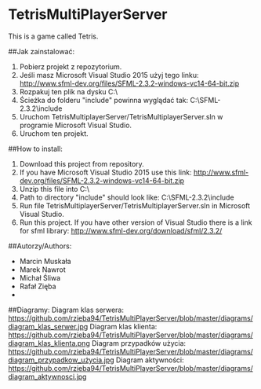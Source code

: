 # TetrisMultiPlayerServer
This is a game called Tetris.

##Jak zainstalować:
1. Pobierz projekt z repozytorium.
2. Jeśli masz Microsoft Visual Studio 2015 użyj tego linku: http://www.sfml-dev.org/files/SFML-2.3.2-windows-vc14-64-bit.zip
3. Rozpakuj ten plik na dysku C:\
4. Ścieżka do folderu "include" powinna wyglądać tak: C:\SFML-2.3.2\include
5. Uruchom  TetrisMultiplayerServer/TetrisMultiplayerServer.sln w programie Microsoft Visual Studio.
6. Uruchom ten projekt.


##How to install:
1. Download this project from repository.
2. If you have Microsoft Visual Studio 2015 use this link: http://www.sfml-dev.org/files/SFML-2.3.2-windows-vc14-64-bit.zip
3. Unzip this file into C:\
4. Path to directory "include" should look like: C:\SFML-2.3.2\include
5. Run file TetrisMultiplayerServer/TetrisMultiplayerServer.sln in Microsoft Visual Studio.
6. Run this project.
If you have other version of Visual Studio there is a link for sfml library: http://www.sfml-dev.org/download/sfml/2.3.2/

##Autorzy/Authors:
* Marcin Muskała
* Marek Nawrot
* Michał Śliwa
* Rafał Zięba
* 

##Diagramy:
Diagram klas serwera: https://github.com/rzieba94/TetrisMultiPlayerServer/blob/master/diagrams/diagram_klas_serwer.jpg
Diagram klas klienta: https://github.com/rzieba94/TetrisMultiPlayerServer/blob/master/diagrams/diagram_klas_klienta.png
Diagram przypadków użycia: https://github.com/rzieba94/TetrisMultiPlayerServer/blob/master/diagrams/diagram_przypadkow_użycia.jpg
Diagram aktywności: https://github.com/rzieba94/TetrisMultiPlayerServer/blob/master/diagrams/diagram_aktywnosci.jpg
